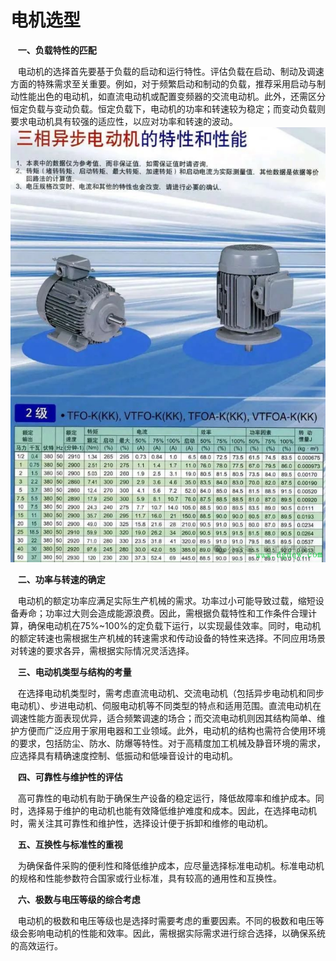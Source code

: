 # 电机选型
   **一、负载特性的匹配**

   电动机的选择首先要基于负载的启动和运行特性。评估负载在启动、制动及调速方面的特殊需求至关重要。例如，对于频繁启动和制动的负载，推荐采用启动与制动性能出色的电动机，如直流电动机或配置变频器的交流电动机。此外，还需区分恒定负载与变动负载。恒定负载下，电动机的功率和转速较为稳定；而变动负载则要求电动机具有较强的适应性，以应对功率和转速的波动。
![](../readme.assets/Pasted%20image%2020241221211326.png)

   **二、功率与转速的确定**

   电动机的额定功率应满足实际生产机械的需求。功率过小可能导致过载，缩短设备寿命；功率过大则会造成能源浪费。因此，需根据负载特性和工作条件合理计算，确保电动机在75%~100%的定负载下运行，以实现最佳效率。同时，电动机的额定转速也需根据生产机械的转速需求和传动设备的特性来选择。不同应用场景对转速的要求各异，需根据实际情况灵活选择。

   **三、电动机类型与结构的考量**

   在选择电动机类型时，需考虑直流电动机、交流电动机（包括异步电动机和同步电动机）、步进电动机、伺服电动机等不同类型的特点和适用范围。直流电动机在调速性能方面表现优异，适合频繁调速的场合；而交流电动机则因其结构简单、维护方便而广泛应用于家用电器和工业领域。此外，电动机的结构也需符合使用环境的要求，包括防尘、防水、防爆等特性。对于高精度加工机械及静音环境的需求，应选择具有精确速度控制、低振动和低噪音设计的电动机。

   **四、可靠性与维护性的评估**

   高可靠性的电动机有助于确保生产设备的稳定运行，降低故障率和维护成本。同时，选择易于维护的电动机也能有效降低维护难度和成本。因此，在选择电动机时，需关注其可靠性和维护性，选择设计便于拆卸和维修的电动机。

   **五、互换性与标准性的重视**

   为确保备件采购的便利性和降低维护成本，应尽量选择标准电动机。标准电动机的规格和性能参数符合国家或行业标准，具有较高的通用性和互换性。

   **六、极数与电压等级的综合考虑**

   电动机的极数和电压等级也是选择时需要考虑的重要因素。不同的极数和电压等级会影响电动机的性能和效率。因此，需根据实际需求进行综合选择，以确保系统的高效运行。
